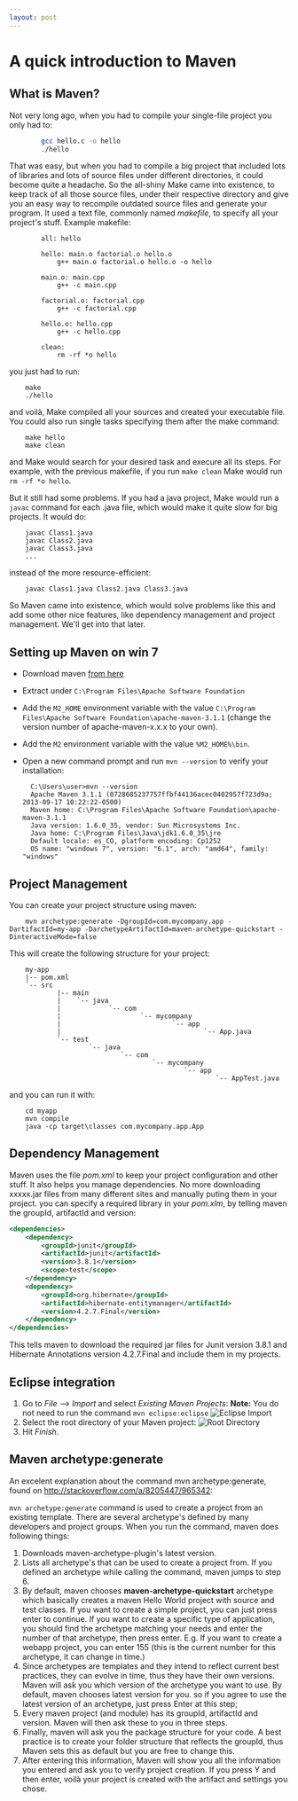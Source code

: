 ```yaml
---
layout: post
---
```


# A quick introduction to Maven

## What is Maven?
Not very long ago, when you had to compile your single-file project you only had to:

``` bash
		gcc hello.c -o hello
		./hello
```
That was easy, but when you had to compile a big project that included lots of libraries and lots of source files under different directories, it could become quite a headache.
So the all-shiny Make came into existence, to keep track of all those source files, under their respective directory and give you an easy way to recompile outdated source files and generate your program. It used a text file, commonly named *makefile*, to specify all your project's stuff. Example makefile:

``` make
		all: hello

		hello: main.o factorial.o hello.o
			g++ main.o factorial.o hello.o -o hello

		main.o: main.cpp
			g++ -c main.cpp

		factorial.o: factorial.cpp
			g++ -c factorial.cpp

		hello.o: hello.cpp
			g++ -c hello.cpp

		clean:
			rm -rf *o hello
```
you just had to run:

		make
		./hello

and voilà, Make compiled all your sources and created your executable file. You could also run single tasks specifying them after the make command:

		make hello
		make clean

and Make would search for your desired task and execure all its steps. For example, with the previous makefile, if you run `make clean` Make would run `rm -rf *o hello`.

But it still had some problems. If you had a java project, Make would run a `javac` command for each .java file, which would make it quite slow for big projects. It would do:

		javac Class1.java
		javac Class2.java
		javac Class3.java
		...

instead of the more resource-efficient:

		javac Class1.java Class2.java Class3.java

So Maven came into existence, which would solve problems like this and add some other nice features, like dependency management and project management. We'll get into that later.

## Setting up Maven on win 7

* Download maven [from here](http://maven.apache.org/download.cgi)
* Extract under `C:\Program Files\Apache Software Foundation`
* Add the `M2_HOME` environment variable with the value `C:\Program Files\Apache Software Foundation\apache-maven-3.1.1` (change the version number of apache-maven-x.x.x to your own).
* Add the `M2` environment variable with the value `%M2_HOME%\bin`.
* Open a new command prompt and run `mvn --version` to verify your installation:

		C:\Users\user>mvn --version
		Apache Maven 3.1.1 (0728685237757ffbf44136acec0402957f723d9a; 2013-09-17 10:22:22-0500)
		Maven home: C:\Program Files\Apache Software Foundation\apache-maven-3.1.1
		Java version: 1.6.0_35, vendor: Sun Microsystems Inc.
		Java home: C:\Program Files\Java\jdk1.6.0_35\jre
		Default locale: es_CO, platform encoding: Cp1252
		OS name: "windows 7", version: "6.1", arch: "amd64", family: "windows"

## Project Management
You can create your project structure using maven:

		mvn archetype:generate -DgroupId=com.mycompany.app -DartifactId=my-app -DarchetypeArtifactId=maven-archetype-quickstart -DinteractiveMode=false

This will create the following structure for your project:

		my-app
		|-- pom.xml
		`-- src
				|-- main
				|	 `-- java
				|			 `-- com
				|					 `-- mycompany
				|							 `-- app
				|									 `-- App.java
				`-- test
						`-- java
								`-- com
										`-- mycompany
												`-- app
														`-- AppTest.java

and you can run it with:

		cd myapp
		mvn compile
		java -cp target\classes com.mycompany.app.App

## Dependency Management
Maven uses the file *pom.xml* to keep your project configuration and other stuff. It also helps you manage dependencies. No more downloading xxxxx.jar files from many different sites and manually puting them in your project.
you can specify a required library in your *pom.xlm*, by telling maven the groupId, artifactId and version:

``` xml
<dependencies>
	<dependency>
		<groupId>junit</groupId>
		<artifactId>junit</artifactId>
		<version>3.8.1</version>
		<scope>test</scope>
	</dependency>
	<dependency>
		<groupId>org.hibernate</groupId>
		<artifactId>hibernate-entitymanager</artifactId>
		<version>4.2.7.Final</version>
	</dependency>
</dependencies>
```
This tells maven to download the required jar files for Junit version 3.8.1 and Hibernate Annotations version 4.2.7.Final and include them in my projects.

## Eclipse integration
1. Go to *File* --> *Import* and select *Existing Maven Projects*:
	**Note:** You do not need to run the command `mvn eclipse:eclipse`
	![Eclipse Import](/images/2014-09-08-01.png)
2. Select the root directory of your Maven project:
	![Root Directory](/images/2014-09-08-02.png)
3. Hit *Finish*.

## Maven archetype:generate
An excelent explanation about the command mvn archetype:generate, found on <http://stackoverflow.com/a/8205447/965342>:

`mvn archetype:generate` command is used to create a project from an existing template. There are several archetype's defined by many developers and project groups. When you run the command, maven does following things:
1. Downloads maven-archetype-plugin's latest version.
2. Lists all archetype's that can be used to create a project from. If you defined an archetype while calling the command, maven jumps to step 6.
3. By default, maven chooses **maven-archetype-quickstart** archetype which basically creates a maven Hello World project with source and test classes. If you want to create a simple project, you can just press enter to continue. If you want to create a specific type of application, you should find the archetype matching your needs and enter the number of that archetype, then press enter. E.g. If you want to create a webapp project, you can enter 155 (this is the current number for this archetype, it can change in time.)
4. Since archetypes are templates and they intend to reflect current best practices, they can evolve in time, thus they have their own versions. Maven will ask you which version of the archetype you want to use. By default, maven chooses latest version for you. so if you agree to use the latest version of an archetype, just press Enter at this step;
5. Every maven project (and module) has its groupId, artifactId and version. Maven will then ask these to you in three steps.
6. Finally, maven will ask you the package structure for your code. A best practice is to create your folder structure that reflects the groupId, thus Maven sets this as default but you are free to change this.
7. After entering this information, Maven will show you all the information you entered and ask you to verify project creation. If you press Y and then enter, voilà your project is created with the artifact and settings you chose.
